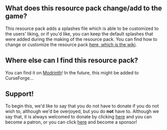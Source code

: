 ## What does this resource pack change/add to the game?
This resource pack adds a splashes file which is able to be customized to the users' liking, or if you'd like, you can keep the default splashes that were added during the making of the resource pack. You can find how to change or customize the resource pack [here, which is the wiki](https://github.com/devonk15/custom-splashes/wiki).
## Where else can I find this resource pack?
You can find it on [Modrinth](https://modrinth.com/project/customizable-splashes)! In the future, this might be added to CurseForge...
## Support!
To begin this, we'd like to say that you do not have to donate if you do not wish to, although we'd be overjoyed, but you do **not** have to. Although we say that, it is always welcomed to donate by clicking [here](https://www.patreon.com/theunknowngroup) and you can become a patron, or you can click [here](https://github.com/sponsors/devonk15) and become a sponsor!
